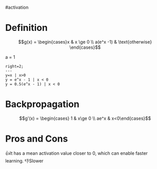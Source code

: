 #activation 

# Definition
$$g(x) = \begin{cases}x & x \ge 0 \\ a(e^x -1) & \text{otherwise} \end{cases}$$

a = 1
```desmos-graph
right=2;
---
y=x | x>0
y = e^x - 1 | x < 0
y = 0.5(e^x - 1) | x < 0
```

# Backpropagation
$$g'(x) = \begin{cases} 1 & x\ge 0 \\ ae^x & x<0\end{cases}$$

# Pros and Cons

👍It has a mean activation value closer to 0, which can enable faster learning.
👎Slower

